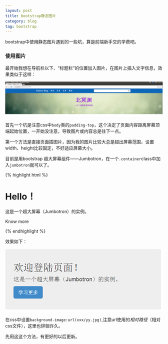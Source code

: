 ```yaml
---
layout: post
title: bootstrap静态图片
category: blog
tag: bootstrap
---
```


bootstrap中使用静态图片遇到的一些坑，算是前端新手交的学费吧。

### 使用图片

最开始我想在导航栏以下、“标题栏”的位置加入图片，在图片上插入文字信息，效果类似于这样：


<img src="/images/2014-7-3-Learning-bootstrap-image/title-image.png" width="600"></img>

首先一个坑是注意css中`body`类的`padding-top`，这个决定了页面内容距离屏幕顶端起始位置，一开始没注意，导致图片或内容总是往下一点。

第一个方法是直接页面插图片，因为我的图片比较大总是超出屏幕范围，设置width、height比较固定，不好适应屏幕大小。


目前是用bootstrap 超大屏幕组件——Jumbotron，在一个`.container`class中加入`jumbotron`就可以了。

{% highlight html %}
<div class="container">
   <div class="jumbotron">
      <h1>Hello！</h1>
      <p>这是一个超大屏幕（Jumbotron）的实例。</p>
      <p><a class="btn btn-primary btn-lg" role="button">
         Know more</a>
      </p>
   </div>
</div>
{% endhighlight %}

效果如下：

![jumbotron](/images/2014-7-3-Learning-bootstrap-image/jumbotron.png)

在css中设置`background-image:url(xxx/yy.jpg)`,注意url使用的*相对路径*（相对css文件），这里也徘徊许久。

先用这这个方法，有更好的以后更新。




